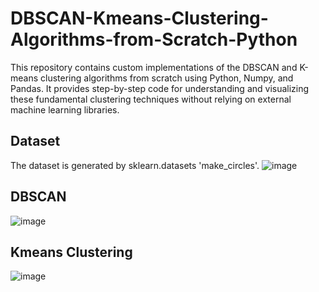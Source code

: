 # DBSCAN-Kmeans-Clustering-Algorithms-from-Scratch-Python
This repository contains custom implementations of the DBSCAN and K-means clustering algorithms from scratch using Python, Numpy, and Pandas. It provides step-by-step code for understanding and visualizing these fundamental clustering techniques without relying on external machine learning libraries.

## Dataset
The dataset is generated by sklearn.datasets 'make_circles'.
![image](https://github.com/Kaustic-user/DBSCAN-Kmeans-Clustering-Algorithms-from-Scratch-Python/assets/118257539/570bc051-4e35-4ced-92f7-15e805036e50)

## DBSCAN
![image](https://github.com/Kaustic-user/DBSCAN-Kmeans-Clustering-Algorithms-from-Scratch-Python/assets/118257539/e3174d00-eb8d-4169-9a76-a3616109b842)

## Kmeans Clustering
![image](https://github.com/Kaustic-user/DBSCAN-Kmeans-Clustering-Algorithms-from-Scratch-Python/assets/118257539/5f6937c3-a97e-4082-8137-c5ad866b99e9)




